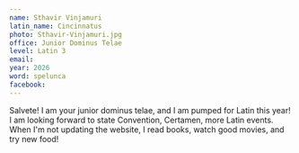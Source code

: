 ```yaml
---
name: Sthavir Vinjamuri
latin_name: Cincinnatus
photo: Sthavir-Vinjamuri.jpg
office: Junior Dominus Telae
level: Latin 3
email: 
year: 2026
word: spelunca
facebook: 
---
```


Salvete! I am your junior dominus telae, and I am pumped for Latin this year! I am looking forward to state Convention, Certamen, more Latin events. When I'm not updating the website, I read books, watch good movies, and try new food!